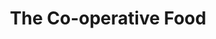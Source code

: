 ---
title: "The Co-operative Food"
url: /cambridge/the-co-operative-food-milton-road-2/
shop: convenience
---